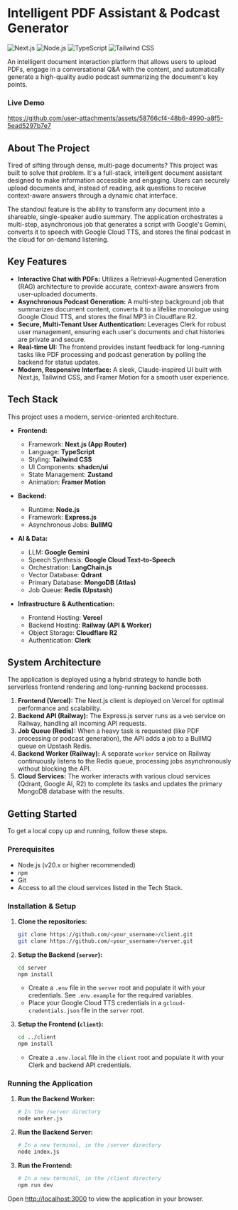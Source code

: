 # Intelligent PDF Assistant & Podcast Generator

![Next.js](https://img.shields.io/badge/Next-black?style=for-the-badge&logo=next.js&logoColor=white) ![Node.js](https://img.shields.io/badge/Node.js-339933?style=for-the-badge&logo=nodedotjs&logoColor=white) ![TypeScript](https://img.shields.io/badge/TypeScript-3178C6?style=for-the-badge&logo=typescript&logoColor=white) ![Tailwind CSS](https://img.shields.io/badge/Tailwind_CSS-38B2AC?style=for-the-badge&logo=tailwind-css&logoColor=white)

An intelligent document interaction platform that allows users to upload PDFs, engage in a conversational Q&A with the content, and automatically generate a high-quality audio podcast summarizing the document's key points.

### Live Demo

https://github.com/user-attachments/assets/58766cf4-48b6-4990-a8f5-5ead5297b7e7


## About The Project

Tired of sifting through dense, multi-page documents? This project was built to solve that problem. It's a full-stack, intelligent document assistant designed to make information accessible and engaging. Users can securely upload documents and, instead of reading, ask questions to receive context-aware answers through a dynamic chat interface.

The standout feature is the ability to transform any document into a shareable, single-speaker audio summary. The application orchestrates a multi-step, asynchronous job that generates a script with Google's Gemini, converts it to speech with Google Cloud TTS, and stores the final podcast in the cloud for on-demand listening.

## Key Features

-   **Interactive Chat with PDFs:** Utilizes a Retrieval-Augmented Generation (RAG) architecture to provide accurate, context-aware answers from user-uploaded documents.
-   **Asynchronous Podcast Generation:** A multi-step background job that summarizes document content, converts it to a lifelike monologue using Google Cloud TTS, and stores the final MP3 in Cloudflare R2.
-   **Secure, Multi-Tenant User Authentication:** Leverages Clerk for robust user management, ensuring each user's documents and chat histories are private and secure.
-   **Real-time UI:** The frontend provides instant feedback for long-running tasks like PDF processing and podcast generation by polling the backend for status updates.
-   **Modern, Responsive Interface:** A sleek, Claude-inspired UI built with Next.js, Tailwind CSS, and Framer Motion for a smooth user experience.

## Tech Stack

This project uses a modern, service-oriented architecture.

-   **Frontend:**
    -   Framework: **Next.js (App Router)**
    -   Language: **TypeScript**
    -   Styling: **Tailwind CSS**
    -   UI Components: **shadcn/ui**
    -   State Management: **Zustand**
    -   Animation: **Framer Motion**

-   **Backend:**
    -   Runtime: **Node.js**
    -   Framework: **Express.js**
    -   Asynchronous Jobs: **BullMQ**

-   **AI & Data:**
    -   LLM: **Google Gemini**
    -   Speech Synthesis: **Google Cloud Text-to-Speech**
    -   Orchestration: **LangChain.js**
    -   Vector Database: **Qdrant**
    -   Primary Database: **MongoDB (Atlas)**
    -   Job Queue: **Redis (Upstash)**

-   **Infrastructure & Authentication:**
    -   Frontend Hosting: **Vercel**
    -   Backend Hosting: **Railway (API & Worker)**
    -   Object Storage: **Cloudflare R2**
    -   Authentication: **Clerk**

## System Architecture

The application is deployed using a hybrid strategy to handle both serverless frontend rendering and long-running backend processes.

1.  **Frontend (Vercel):** The Next.js client is deployed on Vercel for optimal performance and scalability.
2.  **Backend API (Railway):** The Express.js server runs as a `web` service on Railway, handling all incoming API requests.
3.  **Job Queue (Redis):** When a heavy task is requested (like PDF processing or podcast generation), the API adds a job to a BullMQ queue on Upstash Redis.
4.  **Backend Worker (Railway):** A separate `worker` service on Railway continuously listens to the Redis queue, processing jobs asynchronously without blocking the API.
5.  **Cloud Services:** The worker interacts with various cloud services (Qdrant, Google AI, R2) to complete its tasks and updates the primary MongoDB database with the results.

## Getting Started

To get a local copy up and running, follow these steps.

### Prerequisites

-   Node.js (v20.x or higher recommended)
-   `npm`
-   Git
-   Access to all the cloud services listed in the Tech Stack.

### Installation & Setup

1.  **Clone the repositories:**
    ```sh
    git clone https://github.com/<your_username>/client.git
    git clone https://github.com/<your_username>/server.git
    ```

2.  **Setup the Backend (`server`):**
    ```sh
    cd server
    npm install
    ```
    -   Create a `.env` file in the `server` root and populate it with your credentials. See `.env.example` for the required variables.
    -   Place your Google Cloud TTS credentials in a `gcloud-credentials.json` file in the `server` root.

3.  **Setup the Frontend (`client`):**
    ```sh
    cd ../client
    npm install
    ```
    -   Create a `.env.local` file in the `client` root and populate it with your Clerk and backend API credentials.

### Running the Application

1.  **Run the Backend Worker:**
    ```sh
    # In the /server directory
    node worker.js
    ```
2.  **Run the Backend Server:**
    ```sh
    # In a new terminal, in the /server directory
    node index.js
    ```
3.  **Run the Frontend:**
    ```sh
    # In a new terminal, in the /client directory
    npm run dev
    ```

Open [http://localhost:3000](http://localhost:3000) to view the application in your browser.
